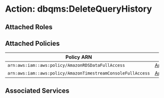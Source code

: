 # Action: dbqms:DeleteQueryHistory

## Attached Roles

## Attached Policies

| Policy ARN | Policy Name |
|------------|-------------|
| `arn:aws:iam::aws:policy/AmazonRDSDataFullAccess` | [AmazonRDSDataFullAccess](../policies.md#amazonrdsdatafullaccess) |
| `arn:aws:iam::aws:policy/AmazonTimestreamConsoleFullAccess` | [AmazonTimestreamConsoleFullAccess](../policies.md#amazontimestreamconsolefullaccess) |

## Associated Services

